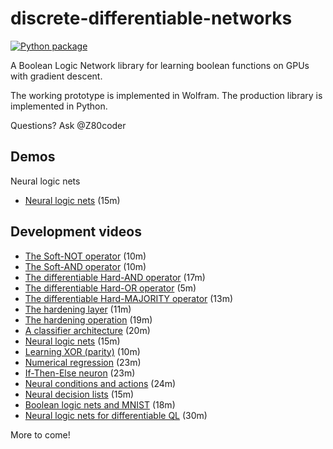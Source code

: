 # discrete-differentiable-networks

[![Python package](https://github.com/Z80coder/discrete-differentiable-networks/actions/workflows/python.yaml/badge.svg)](https://github.com/Z80coder/discrete-differentiable-networks/actions/workflows/python.yaml)

A Boolean Logic Network library for learning boolean functions on GPUs with gradient descent.

The working prototype is implemented in Wolfram. The production library is implemented in Python.

Questions? Ask @Z80coder

## Demos

Neural logic nets

- [Neural logic nets]() (15m)

## Development videos   

- [The Soft-NOT operator](https://drive.google.com/file/d/1_IECuI0f58o_aIIdaQhRo6qPH517YaMa/view?usp=share_link) (10m)
- [The Soft-AND operator](https://drive.google.com/file/d/1l9Y2cWJYYdYSsgqwfH-Dfo2Nxmiewia-/view?usp=share_link) (10m)
- [The differentiable Hard-AND operator](https://drive.google.com/file/d/1Bg1KjKF8KZaBP6jYFhQ5oARrcZYx2O8S/view?usp=share_link) (17m)
- [The differentiable Hard-OR operator](https://drive.google.com/file/d/1WUmJHToU0hQo0YgHlhJb12qECDKzmE8f/view?usp=share_link) (5m)
- [The differentiable Hard-MAJORITY operator](https://drive.google.com/file/d/18oQWhNvbkJGZ49OcQEqGAxkskGZV0e09/view?usp=share_link) (13m)
- [The hardening layer](https://drive.google.com/file/d/1c5K77n9dftsyciq32T7SBBa0PBhIgEq7/view?usp=share_link) (11m)
- [The hardening operation](https://drive.google.com/file/d/1JWA9P9BbfEHWiDfNKVjaH_ssP6CA19Nf/view?usp=share_link) (19m)
- [A classifier architecture](https://drive.google.com/file/d/1KZp8-7hbc_5tHESgmcyBDdBbZDu9UEO9/view?usp=share_link) (20m)
- [Neural logic nets]() (15m)
- [Learning XOR (parity)](https://drive.google.com/file/d/1I2H3iQjM7tNrG83DJFFngQZB_T8jM6uw/view?usp=share_link) (10m)
- [Numerical regression](https://drive.google.com/file/d/1Qx9hBR2nZVymJr3Yoi1CGdg9y8VBxn8P/view?usp=share_link) (23m)
- [If-Then-Else neuron](https://drive.google.com/file/d/1siMqbLr9VYCOwBqNUAnQse9IQSGUjlqo/view?usp=share_link) (23m)
- [Neural conditions and actions](https://drive.google.com/file/d/1WH319bwV55858TYQ9G3C4RPxzdTiA0Ru/view?usp=share_link) (24m)
- [Neural decision lists](https://drive.google.com/file/d/1H0tJtiHz3yXZ7E2xeauaNRd4rnBTUf2v/view?usp=share_link) (15m)
- [Boolean logic nets and MNIST](https://drive.google.com/file/d/12Rwx8H76UTNRdBK4WAwe_QeTWiGrbP-_/view?usp=share_link) (18m)
- [Neural logic nets for differentiable QL](https://drive.google.com/file/d/15rAagCh7LxEN0CHVNkTY6iPWSxrAG0pW/view?usp=share_link) (30m)

More to come!
